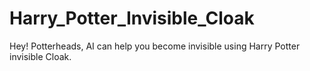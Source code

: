 # Harry_Potter_Invisible_Cloak
Hey! Potterheads, AI can help you become invisible using Harry Potter invisible Cloak.
